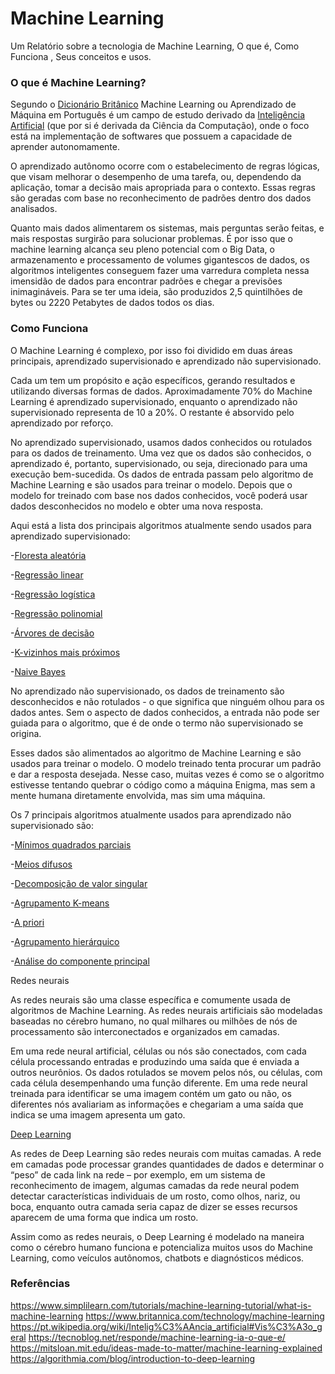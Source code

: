 # Machine Learning

Um Relatório sobre a tecnologia de Machine Learning, O que é, Como Funciona , Seus conceitos e usos.

### **O que é Machine Learning?**

Segundo o [Dicionário Britânico](https://www.britannica.com/technology/machine-learning) Machine Learning ou Aprendizado de Máquina em Português é um campo de estudo derivado da [Inteligência Artificial](https://pt.wikipedia.org/wiki/Intelig%C3%AAncia_artificial#Vis%C3%A3o_geral) (que por si é derivada da Ciência da Computação), onde o foco está na implementação de softwares que possuem a capacidade de aprender autonomamente.

O aprendizado autônomo ocorre com o estabelecimento de regras lógicas, que visam melhorar o desempenho de uma tarefa, ou, dependendo da aplicação, tomar a decisão mais apropriada para o contexto. Essas regras são geradas com base no reconhecimento de padrões dentro dos dados analisados.

Quanto mais dados alimentarem os sistemas, mais perguntas serão feitas, e mais respostas surgirão para solucionar problemas. É por isso que o machine learning alcança seu pleno potencial com o Big Data, o armazenamento e processamento de volumes gigantescos de dados, os algoritmos inteligentes conseguem fazer uma varredura completa nessa imensidão de dados para encontrar padrões e chegar a previsões inimagináveis. Para se ter uma ideia, são produzidos 2,5 quintilhões de bytes ou 2220 Petabytes de dados todos os dias.

### **Como Funciona**

O Machine Learning é complexo, por isso foi dividido em duas áreas principais, aprendizado supervisionado e aprendizado não supervisionado.

Cada um tem um propósito e ação específicos, gerando resultados e utilizando diversas formas de dados. Aproximadamente 70% do Machine Learning é aprendizado supervisionado, enquanto o aprendizado não supervisionado representa de 10 a 20%. O restante é absorvido pelo aprendizado por reforço.

No aprendizado supervisionado, usamos dados conhecidos ou rotulados para os dados de treinamento. Uma vez que os dados são conhecidos, o aprendizado é, portanto, supervisionado, ou seja, direcionado para uma execução bem-sucedida. Os dados de entrada passam pelo algoritmo de Machine Learning e são usados para treinar o modelo. Depois que o modelo for treinado com base nos dados conhecidos, você poderá usar dados desconhecidos no modelo e obter uma nova resposta.

Aqui está a lista dos principais algoritmos atualmente sendo usados para aprendizado supervisionado:

-[Floresta aleatória](Floresta-Aleatoria)

-[Regressão linear](Regressão-Linear)

-[Regressão logística](Regressão-Logistica)

-[Regressão polinomial](Regressão-Polinomial)

-[Árvores de decisão](Árvore-de-decisão)

-[K-vizinhos mais próximos](K-vizinhos-mais-proximos)

-[Naive Bayes](Naive-Bayes)


No aprendizado não supervisionado, os dados de treinamento são desconhecidos e não rotulados - o que significa que ninguém olhou para os dados antes. Sem o aspecto de dados conhecidos, a entrada não pode ser guiada para o algoritmo, que é de onde o termo não supervisionado se origina. 

Esses dados são alimentados ao algoritmo de Machine Learning e são usados para treinar o modelo. O modelo treinado tenta procurar um padrão e dar a resposta desejada. Nesse caso, muitas vezes é como se o algoritmo estivesse tentando quebrar o código como a máquina Enigma, mas sem a mente humana diretamente envolvida, mas sim uma máquina.

Os 7 principais algoritmos atualmente usados para aprendizado não supervisionado são:

-[Mínimos quadrados parciais]()

-[Meios difusos]()

-[Decomposição de valor singular]()

-[Agrupamento K-means]()

-[A priori]()

-[Agrupamento hierárquico]()

-[Análise do componente principal]()


Redes neurais

As redes neurais são uma classe específica e comumente usada de algoritmos de Machine Learning. As redes neurais artificiais são modeladas baseadas no cérebro humano, no qual milhares ou milhões de nós de processamento são interconectados e organizados em camadas.

Em uma rede neural artificial, células ou nós são conectados, com cada célula processando entradas e produzindo uma saída que é enviada a outros neurônios. Os dados rotulados se movem pelos nós, ou células, com cada célula desempenhando uma função diferente. Em uma rede neural treinada para identificar se uma imagem contém um gato ou não, os diferentes nós avaliariam as informações e chegariam a uma saída que indica se uma imagem apresenta um gato.

[Deep Learning](https://algorithmia.com/blog/introduction-to-deep-learning)

As redes de Deep Learning são redes neurais com muitas camadas. A rede em camadas pode processar grandes quantidades de dados e determinar o “peso” de cada link na rede – por exemplo, em um sistema de reconhecimento de imagem, algumas camadas da rede neural podem detectar características individuais de um rosto, como olhos, nariz, ou boca, enquanto outra camada seria capaz de dizer se esses recursos aparecem de uma forma que indica um rosto.

Assim como as redes neurais, o Deep Learning é modelado na maneira como o cérebro humano funciona e potencializa muitos usos do Machine Learning, como veículos autônomos, chatbots e diagnósticos médicos.


### **Referências**

https://www.simplilearn.com/tutorials/machine-learning-tutorial/what-is-machine-learning
https://www.britannica.com/technology/machine-learning
https://pt.wikipedia.org/wiki/Intelig%C3%AAncia_artificial#Vis%C3%A3o_geral
https://tecnoblog.net/responde/machine-learning-ia-o-que-e/
https://mitsloan.mit.edu/ideas-made-to-matter/machine-learning-explained
https://algorithmia.com/blog/introduction-to-deep-learning
